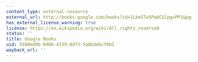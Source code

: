 ```yaml
---
content_type: external-resource
external_url: http://books.google.com/books?id=1Lke5Tw5Pq4C&lpg=PP1&pg=PA118#v=onepage&q&f=false
has_external_license_warning: true
license: https://en.wikipedia.org/wiki/All_rights_reserved
status: ''
title: Google Books
uid: 9160ed0b-6866-4159-8df3-5a8bdebcf0b2
wayback_url: ''
---
```

